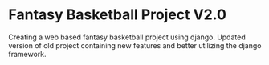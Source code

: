 # Fantasy Basketball Project V2.0

Creating a web based fantasy basketball project using django. Updated version of old project containing new features and better utilizing the django framework.
